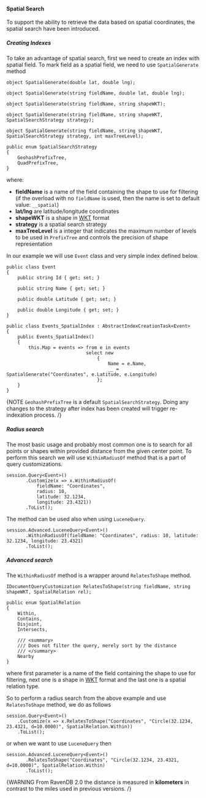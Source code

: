 ﻿#### Spatial Search

To support the ability to retrieve the data based on spatial coordinates, the spatial search have been introduced.

##### Creating Indexes

To take an advantage of spatial search, first we need to create an index with spatial field. To mark field as a spatial field, we need to use `SpatialGenerate` method

	object SpatialGenerate(double lat, double lng);
	 
	object SpatialGenerate(string fieldName, double lat, double lng);
	 
	object SpatialGenerate(string fieldName, string shapeWKT);
	 
	object SpatialGenerate(string fieldName, string shapeWKT, SpatialSearchStrategy strategy);
	 
	object SpatialGenerate(string fieldName, string shapeWKT, SpatialSearchStrategy strategy, int maxTreeLevel);

	public enum SpatialSearchStrategy
	{
	    GeohashPrefixTree,
	    QuadPrefixTree,
	}

where:   

*	**fieldName** is a name of the field containing the shape to use for filtering (if the overload with no `fieldName` is used, then the name is set to default value: `__spatial`)          
*	**lat/lng** are latitude/longitude coordinates   
*	**shapeWKT** is a shape in [WKT](http://en.wikipedia.org/wiki/Well-known_text) format    
*	**strategy** is a spatial search strategy
*	**maxTreeLevel** is a integer that indicates the maximum number of levels to be used in `PrefixTree` and controls the precision of shape representation   

In our example we will use `Event` class and very simple index defined below.

	public class Event
	{
	    public string Id { get; set; }
	 
	    public string Name { get; set; }
	 
	    public double Latitude { get; set; }
	 
	    public double Longitude { get; set; }
	}

	public class Events_SpatialIndex : AbstractIndexCreationTask<Event>
	{
	    public Events_SpatialIndex()
	    {
	        this.Map = events => from e in events
	                             select new
	                                 {
	                                     Name = e.Name,
	                                     __ = SpatialGenerate("Coordinates", e.Latitude, e.Longitude)
	                                 };
	    }
	}

{NOTE `GeohashPrefixTree` is a default `SpatialSearchStrategy`. Doing any changes to the strategy after index has been created will trigger re-indexation process. /}

##### Radius search

The most basic usage and probably most common one is to search for all points or shapes within provided distance from the given center point. To perform this search we will use `WithinRadiusOf` method that is a part of query customizations.

	session.Query<Event>()
	       .Customize(x => x.WithinRadiusOf(
	           fieldName: "Coordinates",
	           radius: 10,
	           latitude: 32.1234,
	           longitude: 23.4321))
	       .ToList();

The method can be used also when using `LuceneQuery`.

	session.Advanced.LuceneQuery<Event>()
	       .WithinRadiusOf(fieldName: "Coordinates", radius: 10, latitude: 32.1234, longitude: 23.4321)
	       .ToList();

##### Advanced search

The `WithinRadiusOf` method is a wrapper around `RelatesToShape` method.

	IDocumentQueryCustomization RelatesToShape(string fieldName, string shapeWKT, SpatialRelation rel);

	public enum SpatialRelation
	{
	    Within,
	    Contains,
	    Disjoint,
	    Intersects,
	 
	    /// <summary>
	    /// Does not filter the query, merely sort by the distance
	    /// </summary>
	    Nearby
	}

where first parameter is a name of the field containing the shape to use for filtering, next one is a shape in [WKT](http://en.wikipedia.org/wiki/Well-known_text) format and the last one is a spatial relation type.

So to perform a radius search from the above example and use `RelatesToShape` method, we do as follows

	session.Query<Event>()
        .Customize(x => x.RelatesToShape("Coordinates", "Circle(32.1234, 23.4321, d=10.0000)", SpatialRelation.Within))
        .ToList();

or when we want to use `LuceneQuery` then

	session.Advanced.LuceneQuery<Event>()
	       .RelatesToShape("Coordinates", "Circle(32.1234, 23.4321, d=10.0000)", SpatialRelation.Within)
	       .ToList();

{WARNING From RavenDB 2.0 the distance is measured in **kilometers** in contrast to the miles used in previous versions. /}
